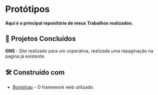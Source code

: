 # Protótipos

<strong> Aqui é o principal repositório de meus Trabalhos realizados. </strong>

## 🚀 Projetos Concluídos

<strong> GNS </strong> - Site realizado para um coperativa, realizada uma repaginação na pagina já existente.

## 🛠️ Construído com

* [Bootstrap](https://getbootstrap.com/docs/5.3/getting-started/introduction/) - O framework web utilizado.


